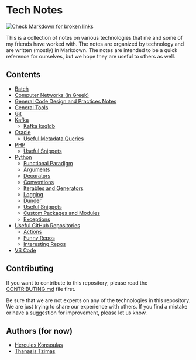 # Tech Notes

[![Check Markdown for broken links](https://github.com/dyka3773/tech-notes/actions/workflows/md-broken-link-check.yml/badge.svg)](https://github.com/dyka3773/tech-notes/actions/workflows/md-broken-link-check.yml)

This is a collection of notes on various technologies that me and some of my friends have worked with. The notes are organized by technology and are written (mostly) in Markdown. The notes are intended to be a quick reference for ourselves, but we hope they are useful to others as well.

## Contents

* [Batch](Batch/batch-notes.md)
* [Computer Networks (in Greek)](Computer%20Networking/Σημειώσεις%20υπό%20μορφή%20ερωτήσεων%20-%20Δίκτυα%20Υπολογιστών.rtf)
* [General Code Design and Practices Notes](General%20Code%20Design%20and%20Practices%20Notes/)
* [General Tools](General%20Tools/)
* [Git](Git/)
* [Kafka](Kafka/)
	* [Kafka ksqldb](Kafka/ksqldb.md)
* [Oracle](Oracle/)
  * [Useful Metadata Queries](Oracle/useful-metadata-queries.md)
* [PHP](PHP/)
  * [Useful Snippets](PHP/useful-snippets.md)
* [Python](Python/README.md)
  * [Functional Paradigm](Python/functional-paradigm.md)
  * [Arguments](Python/arguments.md)
  * [Decorators](Python/decorators.md)
  * [Conventions](Python/conventions.md)
  * [Iterables and Generators](Python/iterables-and-generators.md)
  * [Logging](Python/logging.md)
  * [Dunder](Python/dunder.md)
  * [Useful Snippets](Python/useful-snippets.md)
  * [Custom Packages and Modules](Python/custom-packages-modules.md)
  * [Exceptions](Python/exceptions.md)
* [Useful GitHub Repositories](Useful%20GitHub%20Repos/)
  * [Actions](Useful%20GitHub%20Repos/actions.md)
  * [Funny Repos](Useful%20GitHub%20Repos/funny-repos.md)
  * [Interesting Repos](Useful%20GitHub%20Repos/interesting-repos.md)
* [VS Code](VS%20Code/)

## Contributing

If you want to contribute to this repository, please read the [CONTRIBUTING.md](CONTRIBUTING.md) file first.

Be sure that we are not experts on any of the technologies in this repository. We are just trying to share our experience with others. If you find a mistake or have a suggestion for improvement, please let us know.

## Authors (for now)

- [Hercules Konsoulas](https://github.com/dyka3773)
- [Thanasis Tzimas](https://github.com/atzimas)
